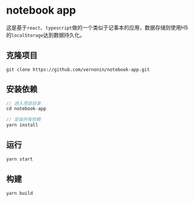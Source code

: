# notebook app

这是基于`react`、`typescript`做的一个类似于记事本的应用，数据存储则使用H5的`localStorage`达到数据持久化。

## 克隆项目
```
git clone https://github.com/vernonin/notebook-app.git
```
## 安装依赖
```js
// 进入项目目录
cd notebook-app

// 安装所有依赖
yarn install
```

## 运行
```js
yarn start
```

## 构建
```js
yarn build
```